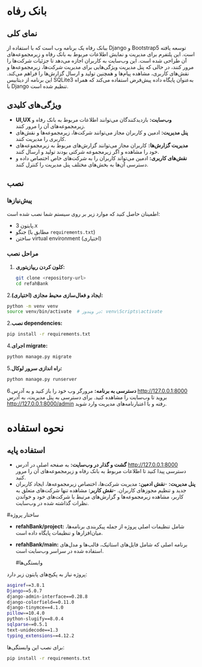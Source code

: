 # بانک رفاه

## نمای کلی
ببانک رفاه یک برنامه وب است که با استفاده از Django و Bootstrap5 توسعه یافته است. این پلتفرم برای مدیریت و نمایش اطلاعات مربوط به بانک رفاه و زیرمجموعه‌های آن طراحی شده است. این وب‌سایت به کاربران اجازه می‌دهد تا جزئیات شرکت‌ها را مرور کنند، در حالی که پنل مدیریت ویژگی‌هایی برای مدیریت شرکت‌ها، زیرمجموعه‌ها و نقش‌های کاربری، مشاهده پیام‌ها و همچنین تولید و ارسال گزارش‌ها را فراهم می‌کند. این برنامه از دیتابیس SQLite3 به‌عنوان پایگاه داده پیش‌فرض استفاده می‌کند که همراه با Django تنظیم شده است.


## ویژگی‌های کلیدی
- **UI,UX وب‌سایت:** بازدیدکنندگان می‌توانند اطلاعات مربوط به بانک رفاه و زیرمجموعه‌های آن را مرور کنند.
- **پنل مدیریت:** ادمین و کاربران مجاز می‌توانند شرکت‌ها، زیرمجموعه‌ها و نقش‌های کاربری را مدیریت کنند.
- **مدیریت گزارش‌ها:** کاربران مجاز می‌توانند گزارش‌های مربوط به زیرمجموعه‌های خود را مشاهده و اگر زیرمجموعه شرکتی بودند تولید و ارسال کنند.
- **نقش‌های کاربری:** ادمین می‌تواند کاربران را به شرکت‌های خاص اختصاص داده و دسترسی آن‌ها به بخش‌های مختلف پنل مدیریت را کنترل کنند.

## نصب

### پیش‌نیازها
اطمینان حاصل کنید که موارد زیر بر روی سیستم شما نصب شده است:
- پایتون 3.x
- جنگو (مطابق با `requirements.txt`)
- ساختن virtual environment (اختیاری)

### مراحل نصب
1. **کلون کردن ریپازیتوری:**
   `````bash
   git clone <repository-url>
   cd refahBank
   `````
2.**ایجاد و فعال‌سازی محیط مجازی (اختیاری):**
  `````bash
  python -m venv venv
  source venv/bin/activate  # در ویندوز: venv\Scripts\activate
  `````
2.**نصب dependencies:**

`````bash
pip install -r requirements.txt
`````
4.**اجرای migrate:**
`````bash
python manage.py migrate
`````
5.**راه اندازی سرور لوکال:**
`````bash
python manage.py runserver
`````
6.**دسترسی به برنامه:**
مرورگر وب خود را باز کنید و به آدرس http://127.0.0.1:8000 بروید تا وب‌سایت را مشاهده کنید. برای دسترسی به پنل مدیریت، به آدرس http://127.0.0.1:8000/admin رفته و با اعتبارنامه‌های مدیریت وارد شوید.

# نحوه استفاده
## استفاده پایه
- **گشت و گذار در وب‌سایت:** به صفحه اصلی در آدرس http://127.0.0.1:8000 دسترسی پیدا کنید تا اطلاعات مربوط به بانک رفاه و زیرمجموعه‌های آن را مرور کنید.
- **پنل مدیریت:**
        -**نقش ادمین:** مدیریت شرکت‌ها، اختصاص زیرمجموعه‌ها، ایجاد کاربران جدید و تنظیم مجوزهای کاربران.
        -**نقش کاربر:** مشاهده تنها شرکت‌های متعلق به کاربر، مشاهده زیرمجموعه‌ها و گزارش‌های مرتبط با شرکت‌های خود و خواندن نظرات گذاشته شده در وب‌سایت.

#ساختار پروژه

- **refahBank/project:** شامل تنظیمات اصلی پروژه از جمله پیکربندی برنامه‌ها، میان‌افزارها و تنظیمات پایگاه داده است.
- **refahBank/main:** برنامه اصلی که شامل فایل‌های استاتیک، قالب‌ها و مدل‌های استفاده شده در سراسر وب‌سایت است.

  #وابستگی‌ها

پروژه نیاز به پکیج‌های پایتون زیر دارد:
`````bash
asgiref==3.8.1
Django==5.0.7
django-admin-interface==0.28.8
django-colorfield==0.11.0
django-tinymce==4.1.0
pillow==10.4.0
python-slugify==8.0.4
sqlparse==0.5.1
text-unidecode==1.3
typing_extensions==4.12.2
`````
برای نصب این وابستگی‌ها:

`````bash
pip install -r requirements.txt
`````







